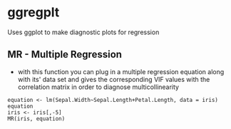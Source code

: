 # ggregplt
 Uses ggplot to make diagnostic plots for regression

## MR - Multiple Regression 
* with this function you can plug in a multiple regression equation along with its' data set and gives the corresponding VIF values with the correlation matrix in order to diagnose multicollinearity

```{r}
equation <- lm(Sepal.Width~Sepal.Length+Petal.Length, data = iris)
equation
iris <- iris[,-5]
MR(iris, equation)
```

